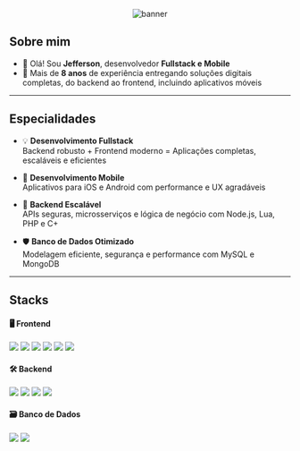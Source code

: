 <p align="center"><img src="https://i.imgur.com/fKew6sD.png" alt="banner" /></p>

<div>


<h2> Sobre mim </h2>

- 👋 Olá! Sou **Jefferson**, desenvolvedor **Fullstack e Mobile**  
- 🚀 Mais de **8 anos** de experiência entregando soluções digitais completas, do backend ao frontend, incluindo aplicativos móveis

---

<h2> Especialidades </h2>

- 💡 **Desenvolvimento Fullstack**  
  Backend robusto + Frontend moderno = Aplicações completas, escaláveis e eficientes

- 📱 **Desenvolvimento Mobile**  
  Aplicativos para iOS e Android com performance e UX agradáveis

- 🧩 **Backend Escalável**  
  APIs seguras, microsserviços e lógica de negócio com Node.js, Lua, PHP e C+
  
- 🛡️ **Banco de Dados Otimizado**  
  Modelagem eficiente, segurança e performance com MySQL e MongoDB
---

<h2> Stacks </h2>

<h4> 🖥️ Frontend </h4>

<img src="https://img.shields.io/badge/React.js-61DAFB?style=for-the-badge&logo=react&logoColor=black" />
<img src="https://img.shields.io/badge/Next.js-000000?style=for-the-badge&logo=nextdotjs&logoColor=white" />
<img src="https://img.shields.io/badge/TypeScript-3178C6?style=for-the-badge&logo=typescript&logoColor=white" />
<img src="https://img.shields.io/badge/TailwindCSS-38b2ac?style=for-the-badge&logo=tailwind-css&logoColor=white" />
<img src="https://img.shields.io/badge/HTML5-e34c26?style=for-the-badge&logo=html5&logoColor=white" />
<img src="https://img.shields.io/badge/CSS3-264de4?style=for-the-badge&logo=css3&logoColor=white" />

<h4> 🛠️ Backend </h4>

<img src="https://img.shields.io/badge/Node.js-339933?style=for-the-badge&logo=nodedotjs&logoColor=white" />
<img src="https://img.shields.io/badge/Express-000000?style=for-the-badge&logo=express&logoColor=white" />
<img src="https://img.shields.io/badge/FastAPI-009688?style=for-the-badge&logo=fastapi&logoColor=white" />
<img src="https://img.shields.io/badge/JWT-000000?style=for-the-badge&logo=jsonwebtokens&logoColor=white" />

<h4> 🗃️ Banco de Dados </h4>

<img src="https://img.shields.io/badge/MySQL-4479A1?style=for-the-badge&logo=mysql&logoColor=white" />
<img src="https://img.shields.io/badge/MongoDB-47A248?style=for-the-badge&logo=mongodb&logoColor=white" />

</div>
